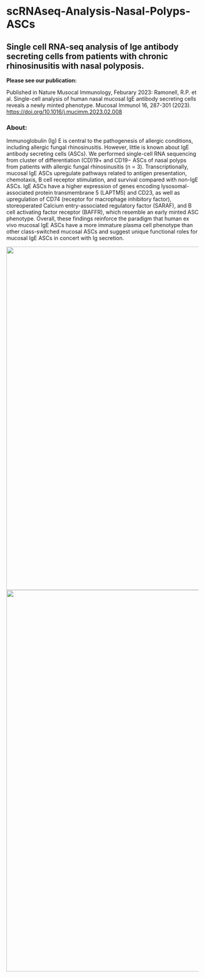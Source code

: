 # scRNAseq-Analysis-Nasal-Polyps-ASCs
## Single cell RNA-seq analysis of Ige antibody secreting cells from patients with chronic rhinosinusitis with nasal polyposis.

**Please see our publication:** 

Published in Nature Musocal Immunology, Feburary 2023:
Ramonell, R.P. et al. Single-cell analysis of human nasal mucosal IgE antibody secreting cells reveals a newly minted phenotype. Mucosal Immunol 16, 287-301 (2023).
https://doi.org/10.1016/j.mucimm.2023.02.008

### About:

Immunoglobulin (Ig) E is central to the pathogenesis of allergic conditions, including allergic fungal rhinosinusitis. However, little is known about IgE antibody secreting cells (ASCs). We performed single-cell RNA sequencing from cluster of differentiation (CD)19+ and CD19− ASCs of nasal polyps from patients with allergic fungal rhinosinusitis (n = 3). Transcriptionally, mucosal IgE ASCs upregulate pathways related to antigen presentation, chemotaxis, B cell receptor stimulation, and survival compared with non-IgE ASCs.  IgE ASCs have a higher expression of genes encoding lysosomal-associated protein transmembrane 5 (LAPTM5) and CD23, as well as upregulation of CD74 (receptor for macrophage inhibitory factor), storeoperated Calcium entry-associated regulatory factor (SARAF), and B cell activating factor receptor (BAFFR), which resemble an early minted ASC phenotype. Overall, these findings reinforce the paradigm that human ex vivo mucosal IgE ASCs have a more immature plasma cell phenotype than other class-switched mucosal ASCs and suggest unique functional roles for mucosal IgE ASCs in concert with Ig secretion.

<img src="https://github.com/mbr0wn1995/scRNAseq-Analysis-NasalPolypsASCs/blob/main/umaps.jpg" width="750" height="900">  
<img src="https://github.com/mbr0wn1995/scRNAseq-Analysis-NasalPolypsASCs/blob/main/gex.jpg" width="750" height="1000">





